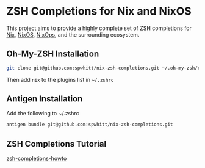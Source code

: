 ZSH Completions for Nix and NixOS
=================================

This project aims to provide a highly complete set of ZSH completions for [Nix](https://nixos.org/nix/),
[NixOS](https://nixos.org/), [NixOps](http://nixos.org/nixops/), and the surrounding ecosystem.

Oh-My-ZSH Installation
----------------------

```zsh
git clone git@github.com:spwhitt/nix-zsh-completions.git ~/.oh-my-zsh/custom/plugins/nix
```

Then add `nix` to the plugins list in `~/.zshrc`

Antigen Installation
--------------------

Add the following to ~/.zshrc

```zsh
antigen bundle git@github.com:spwhitt/nix-zsh-completions.git
```

ZSH Completions Tutorial
------------------------

[zsh-completions-howto](https://github.com/zsh-users/zsh-completions/blob/master/zsh-completions-howto.org)
